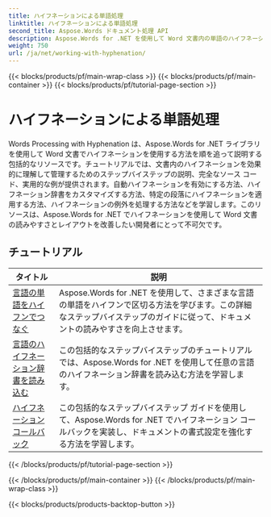 ```yaml
---
title: ハイフネーションによる単語処理
linktitle: ハイフネーションによる単語処理
second_title: Aspose.Words ドキュメント処理 API
description: Aspose.Words for .NET を使用して Word 文書内の単語のハイフネーションを管理する方法を学びます。完全なチュートリアルと実用的な例が含まれています。
weight: 750
url: /ja/net/working-with-hyphenation/
---
```


{{< blocks/products/pf/main-wrap-class >}}
{{< blocks/products/pf/main-container >}}
{{< blocks/products/pf/tutorial-page-section >}}

# ハイフネーションによる単語処理

Words Processing with Hyphenation は、Aspose.Words for .NET ライブラリを使用して Word 文書でハイフネーションを使用する方法を順を追って説明する包括的なリソースです。チュートリアルでは、文書内のハイフネーションを効果的に理解して管理するためのステップバイステップの説明、完全なソース コード、実用的な例が提供されます。自動ハイフネーションを有効にする方法、ハイフネーション辞書をカスタマイズする方法、特定の段落にハイフネーションを適用する方法、ハイフネーションの例外を処理する方法などを学習します。このリソースは、Aspose.Words for .NET でハイフネーションを使用して Word 文書の読みやすさとレイアウトを改善したい開発者にとって不可欠です。

 ## チュートリアル
| タイトル | 説明 |
| --- | --- |
| [言語の単語をハイフンでつなぐ](./hyphenate-words-of-languages/) | Aspose.Words for .NET を使用して、さまざまな言語の単語をハイフンで区切る方法を学びます。この詳細なステップバイステップのガイドに従って、ドキュメントの読みやすさを向上させます。 |
| [言語のハイフネーション辞書を読み込む](./load-hyphenation-dictionary-for-language/) | この包括的なステップバイステップのチュートリアルでは、Aspose.Words for .NET を使用して任意の言語のハイフネーション辞書を読み込む方法を学習します。 |
| [ハイフネーションコールバック](./hyphenation-callback/) | この包括的なステップバイステップ ガイドを使用して、Aspose.Words for .NET でハイフネーション コールバックを実装し、ドキュメントの書式設定を強化する方法を学習します。 |
{{< /blocks/products/pf/tutorial-page-section >}}

{{< /blocks/products/pf/main-container >}}
{{< /blocks/products/pf/main-wrap-class >}}

{{< blocks/products/products-backtop-button >}}
